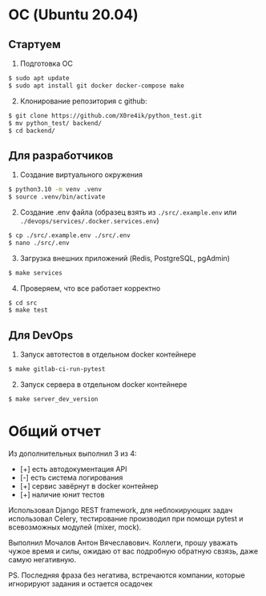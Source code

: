 
# ОС (Ubuntu 20.04)
## Стартуем
1. Подготовка ОС
```sh
$ sudo apt update
$ sudo apt install git docker docker-compose make
```
2. Клонирование репозитория с github:
```sh
$ git clone https://github.com/X0re4ik/python_test.git
$ mv python_test/ backend/ 
$ cd backend/
```

## Для разработчиков
1. Создание виртуального окружения
```sh
$ python3.10 -m venv .venv
$ source .venv/bin/activate
```
2. Создание .env файла (образец взять из `./src/.example.env` или `./devops/services/.docker.services.env`)
```sh
$ cp ./src/.example.env ./src/.env
$ nano ./src/.env
```
3. Загрузка внешних приложений (Redis, PostgreSQL, pgAdmin)
```sh
$ make services
```
4. Проверяем, что все работает корректно
```sh
$ cd src
$ make test
```

## Для DevOps
1. Запуск автотестов в отдельном docker контейнере
```sh
$ make gitlab-ci-run-pytest
```
2. Запуск сервера в отдельном docker контейнере
```sh
$ make server_dev_version
```



# Общий отчет
Из дополнительных выполнил 3 из 4:
- [+] есть автодокументация API
- [-] есть система логирования
- [+] сервис завёрнут в docker контейнер
- [+] наличие юнит тестов

Использовал Django REST framework, для неблокирующих задач использовал Celery, 
тестирование производил при помощи pytest и всевозможных модулей (mixer, mock).

Выполнил Мочалов Антон Вячеславович. 
Коллеги, прошу уважать чужое время и силы, ожидаю от вас подробную обратную свзязь, даже самую негативную.

PS. Последняя фраза без негатива, встречаются компании, которые игнорируют задания и остается осадочек